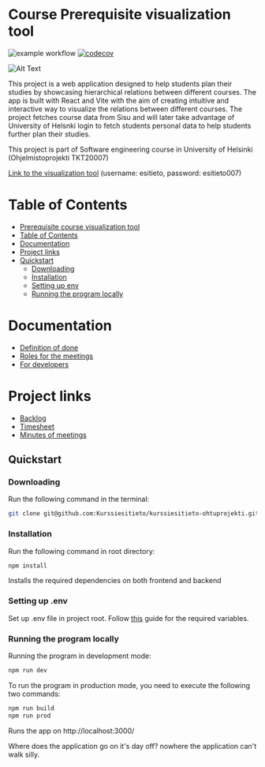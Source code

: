 # Course Prerequisite visualization tool
![example workflow](https://github.com/Kurssiesitieto/kurssiesitieto-ohtuprojekti/actions/workflows/staging.yml/badge.svg)
[![codecov](https://codecov.io/gh/Kurssiesitieto/kurssiesitieto-ohtuprojekti/graph/badge.svg?token=DPW7GY90EK)](https://codecov.io/gh/Kurssiesitieto/kurssiesitieto-ohtuprojekti)

![Alt Text](https://github.com/Kurssiesitieto/kurssiesitieto-ohtuprojekti/blob/main/documentation/images/banner.gif)

This project is a web application designed to help students plan their studies by showcasing hierarchical relations between different courses. The app is built with React and Vite with the aim of creating intuitive and interactive way to visualize the relations between different courses. The project fetches course data from Sisu and will later take advantage of University of Helsnki login to fetch students personal data to help students further plan their studies. 

This project is part of Software engineering course in University of Helsinki (Ohjelmistoprojekti TKT20007)

[Link to the visualization tool](https://shibboleth.ext.ocp-test-0.k8s.it.helsinki.fi/esitieto) (username: esitieto, password: esitieto007)

# Table of Contents
- [Prerequisite course visualization tool](#course-prerequisite-visualization-tool)
- [Table of Contents](#table-of-contents)
- [Documentation](#documentation)
- [Project links](#project-links)
- [Quickstart](#quickstart)
  - [Downloading](#downloading)
  - [Installation](#installation)
  - [Setting up env](#setting-up-env)
  - [Running the program locally](#running-the-program-locally)

# Documentation
- [Definition of done](https://github.com/Kurssiesitieto/kurssiesitieto-ohtuprojekti/blob/main/documentation/definition-of-done.md)
- [Roles for the meetings](https://github.com/Kurssiesitieto/kurssiesitieto-ohtuprojekti/blob/main/documentation/roles-for-the-meetings.md)
- [For developers](https://github.com/Kurssiesitieto/kurssiesitieto-ohtuprojekti/blob/main/documentation/readme.md)

# Project links
- [Backlog](https://github.com/orgs/Kurssiesitieto/projects/2)
- [Timesheet](https://docs.google.com/spreadsheets/d/1vvUljnH17TXNOLkz6lFW4YPMWOk6QO8IYzd4c9X_hcw/edit?pli=1#gid=743230294)
- [Minutes of meetings](https://github.com/Kurssiesitieto/kurssiesitieto-ohtuprojekti/blob/main/documentation/meetings.md)

## Quickstart

### Downloading
Run the following command in the terminal:
```bash
git clone git@github.com:Kurssiesitieto/kurssiesitieto-ohtuprojekti.git
```
### Installation
Run the following command in root directory:

```bash
npm install
```
Installs the required dependencies on both frontend and backend

### Setting up .env

Set up .env file in project root. Follow [this](https://github.com/Kurssiesitieto/kurssiesitieto-ohtuprojekti/blob/main/documentation/developer/setting-up-env.md) guide for the required variables.

### Running the program locally

Running the program in development mode:

```bash
npm run dev 
```
To run the program in production mode, you need to execute the following two commands:

```bash
npm run build 
npm run prod
```

Runs the app on http://localhost:3000/


Where does the application go on it's day off? nowhere the application can't walk silly.
